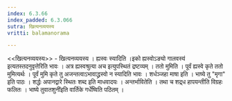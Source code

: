 ```yaml
---
index: 6.3.66
index_padded: 6.3.066
sutra: खित्यनव्ययस्य
vritti: balamanorama

---
```

<<खित्यनव्ययस्य>> - खित्यनव्ययस्य । ह्यस्वः स्यादिति ।इको ह्यस्वोऽङ्यो गालवस्य॑ इत्यतस्तदनुवृत्तेरिति भावः । अत्र ह्यस्वश्रुत्या अच इत्युपस्थितं द्रष्टव्यम् । ततो मुमिति । पूर्वं ह्यस्वे कृते ततो मुमित्यर्थः । पूर्वं मुमि कृते तु अजन्तत्वाऽभावाद्ध्रस्वो न स्यादिति भावः । शर्धञ्जहा माषा इति । भाष्ये तु "मृगा" इति पाठः । शर्द्धः अपानद्वारे स्थितः शब्द इति माधवादयः । अन्तर्भावितेति । तथा च शद्र्ध हापयन्तीति विग्रहः फलितः । भाष्ये तुवातशुनी॑इति वार्तिके गर्धे॑ष्विति पठितम् ।